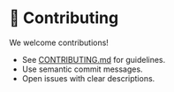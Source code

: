 # 🤝 Contributing

We welcome contributions!

- See [CONTRIBUTING.md](../CONTRIBUTING.md) for guidelines.
- Use semantic commit messages.
- Open issues with clear descriptions.
